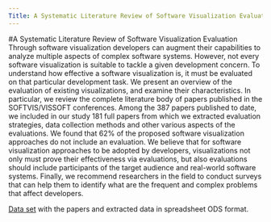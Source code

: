 ```yaml
---
Title: A Systematic Literature Review of Software Visualization Evaluation
---
```

#A Systematic Literature Review of Software Visualization Evaluation
Through software visualization developers can augment their capabilities to analyze multiple aspects of complex software systems. However, not every software visualization is suitable to tackle a given development concern. To understand how effective a software visualization is, it must be evaluated on that particular development task. We present an overview of the evaluation of existing visualizations, and examine their characteristics. In particular, we review the complete literature body of papers published in the SOFTVIS/VISSOFT conferences. Among the 387 papers published to date, we included in our study 181 full papers from which we extracted evaluation strategies, data collection methods and other various aspects of the evaluations. We found that 62% of the proposed software visualization approaches do not include an evaluation. We believe that for software visualization approaches to be adopted by developers, visualizations not only must prove their effectiveness via evaluations, but also evaluations should include participants of the target audience and real-world software systems. Finally, we recommend researchers in the field to conduct surveys that can help them to identify what are the frequent and complex problems that affect developers.

[Data set](%assets_url%/files/75/glrwb4ijyyqpvk5cqodh2vo17y8zhx/software_visualization.ods) with the papers and extracted data in spreadsheet ODS format.
